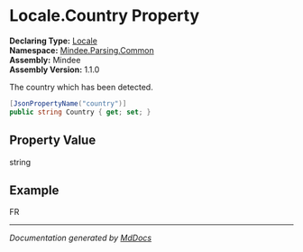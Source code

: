﻿<!--  
  <auto-generated>   
    The contents of this file were generated by a tool.  
    Changes to this file may be list if the file is regenerated  
  </auto-generated>   
-->

# Locale.Country Property

**Declaring Type:** [Locale](../index.md)  
**Namespace:** [Mindee.Parsing.Common](../../index.md)  
**Assembly:** Mindee  
**Assembly Version:** 1.1.0

The country which has been detected.

```csharp
[JsonPropertyName("country")]
public string Country { get; set; }
```

## Property Value

string

## Example

FR

___

*Documentation generated by [MdDocs](https://github.com/ap0llo/mddocs)*
